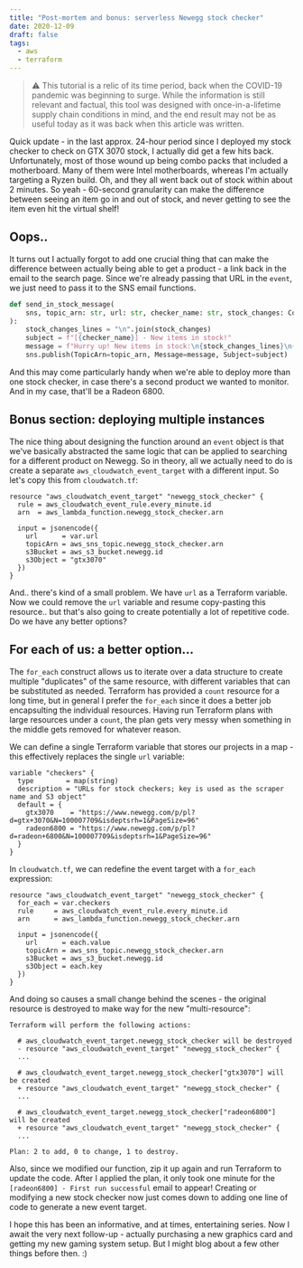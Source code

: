 ```yaml
---
title: "Post-mortem and bonus: serverless Newegg stock checker"
date: 2020-12-09
draft: false
tags:
  - aws
  - terraform
---
```

> ⚠️ This tutorial is a relic of its time period, back when the COVID-19 pandemic was
  beginning to surge. While the information is still relevant and factual, this tool
  was designed with once-in-a-lifetime supply chain conditions in mind, and the end
  result may not be as useful today as it was back when this article was written.

Quick update - in the last approx. 24-hour period since I deployed my stock checker
to check on GTX 3070 stock, I actually did get a few hits back. Unfortunately, most
of those wound up being combo packs that included a motherboard. Many of them were
Intel motherboards, whereas I'm actually targeting a Ryzen build. Oh, and they all
went back out of stock within about 2 minutes. So yeah - 60-second granularity can make
the difference between seeing an item go in and out of stock, and never getting to see
the item even hit the virtual shelf!

## Oops..
It turns out I actually forgot to add one crucial thing that can make the difference
between actually being able to get a product - a link back in the email to the search
page. Since we're already passing that URL in the `event`, we just need to pass it
to the SNS email functions.
```py
def send_in_stock_message(
    sns, topic_arn: str, url: str, checker_name: str, stock_changes: Collection[str]
):
    stock_changes_lines = "\n".join(stock_changes)
    subject = f"[{checker_name}] - New items in stock!"
    message = f"Hurry up! New items in stock:\n{stock_changes_lines}\n{url}"
    sns.publish(TopicArn=topic_arn, Message=message, Subject=subject)
```

And this may come particularly handy when we're able to deploy more than one stock
checker, in case there's a second product we wanted to monitor. And in my case,
that'll be a Radeon 6800.

## Bonus section: deploying multiple instances

The nice thing about designing the function around an `event` object is that we've
basically abstracted the same logic that can be applied to searching for a different
product on Newegg. So in theory, all we actually need to do is create a separate
`aws_cloudwatch_event_target` with a different input. So let's copy this from
`cloudwatch.tf`:
```hcl
resource "aws_cloudwatch_event_target" "newegg_stock_checker" {
  rule = aws_cloudwatch_event_rule.every_minute.id
  arn  = aws_lambda_function.newegg_stock_checker.arn

  input = jsonencode({
    url      = var.url
    topicArn = aws_sns_topic.newegg_stock_checker.arn
    s3Bucket = aws_s3_bucket.newegg.id
    s3Object = "gtx3070"
  })
}
```
And.. there's kind of a small problem. We have `url` as a Terraform variable. Now we
could remove the `url` variable and resume copy-pasting this resource.. but that's also
going to create potentially a lot of repetitive code. Do we have any better options?

## For each of us: a better option...

The `for_each` construct allows us to iterate over a data structure to create multiple
"duplicates" of the same resource, with different variables that can be substituted as
needed. Terraform has provided a `count` resource for a long time, but in general I
prefer the `for_each` since it does a better job encapsulting the individual resources.
Having run Terraform plans with large resources under a `count`, the plan gets very
messy when something in the middle gets removed for whatever reason.

We can define a single Terraform variable that stores our projects in a map - this
effectively replaces the single `url` variable:
```hcl
variable "checkers" {
  type        = map(string)
  description = "URLs for stock checkers; key is used as the scraper name and S3 object"
  default = {
    gtx3070    = "https://www.newegg.com/p/pl?d=gtx+3070&N=100007709&isdeptsrh=1&PageSize=96"
    radeon6800 = "https://www.newegg.com/p/pl?d=radeon+6800&N=100007709&isdeptsrh=1&PageSize=96"
  }
}
```

In `cloudwatch.tf`, we can redefine the event target with a `for_each` expression:
```hcl
resource "aws_cloudwatch_event_target" "newegg_stock_checker" {
  for_each = var.checkers
  rule     = aws_cloudwatch_event_rule.every_minute.id
  arn      = aws_lambda_function.newegg_stock_checker.arn

  input = jsonencode({
    url      = each.value
    topicArn = aws_sns_topic.newegg_stock_checker.arn
    s3Bucket = aws_s3_bucket.newegg.id
    s3Object = each.key
  })
}
```

And doing so causes a small change behind the scenes - the original resource is
destroyed to make way for the new "multi-resource":
```
Terraform will perform the following actions:

  # aws_cloudwatch_event_target.newegg_stock_checker will be destroyed
  - resource "aws_cloudwatch_event_target" "newegg_stock_checker" {
  ...

  # aws_cloudwatch_event_target.newegg_stock_checker["gtx3070"] will be created
  + resource "aws_cloudwatch_event_target" "newegg_stock_checker" {
  ...

  # aws_cloudwatch_event_target.newegg_stock_checker["radeon6800"] will be created
  + resource "aws_cloudwatch_event_target" "newegg_stock_checker" {
  ...

Plan: 2 to add, 0 to change, 1 to destroy.
```
Also, since we modified our function, zip it up again and run Terraform to update the
code. After I applied the plan, it only took one minute for the `[radeon6800] - First run successful`
email to appear! Creating or modifying a new stock checker now just comes down to
adding one line of code to generate a new event target.

I hope this has been an informative, and at times, entertaining series. Now I await
the very next follow-up - actually purchasing a new graphics card and getting my new
gaming system setup. But I might blog about a few other things before then. :)
